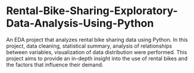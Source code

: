 # Rental-Bike-Sharing-Exploratory-Data-Analysis-Using-Python
An EDA project that analyzes rental bike sharing data using Python. In this project, data cleaning, statistical summary, analysis of relationships between variables, visualization of data distribution were performed. This project aims to provide an in-depth insight into the use of rental bikes and the factors that influence their demand.
